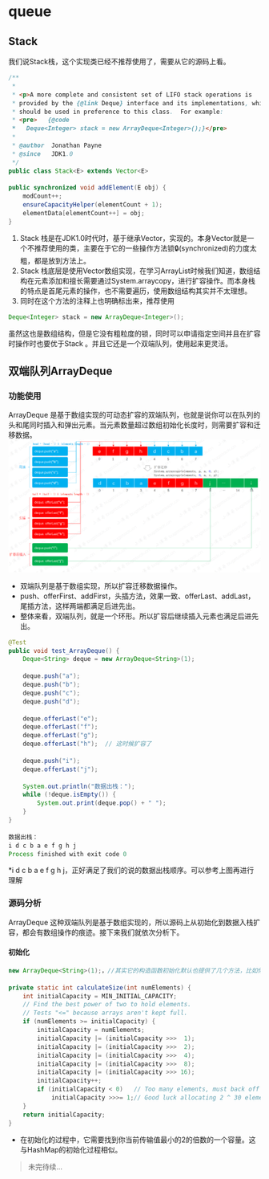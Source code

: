 # queue
## Stack
我们说Stack栈，这个实现类已经不推荐使用了，需要从它的源码上看。
```java
/**
 *
 * <p>A more complete and consistent set of LIFO stack operations is
 * provided by the {@link Deque} interface and its implementations, which
 * should be used in preference to this class.  For example:
 * <pre>   {@code
 *   Deque<Integer> stack = new ArrayDeque<Integer>();}</pre>
 *   
 * @author  Jonathan Payne
 * @since   JDK1.0
 */
public class Stack<E> extends Vector<E> 

public synchronized void addElement(E obj) {
    modCount++;
    ensureCapacityHelper(elementCount + 1);
    elementData[elementCount++] = obj;
}
```
1. Stack 栈是在JDK1.0时代时，基于继承Vector，实现的。本身Vector就是一个不推荐使用的类，主要在于它的一些操作方法锁🔒(synchronized)的力度太粗，都是放到方法上。
2. Stack 栈底层是使用Vector数组实现，在学习ArrayList时候我们知道，数组结构在元素添加和擅长需要通过System.arraycopy，进行扩容操作。而本身栈的特点是首尾元素的操作，也不需要遍历，使用数组结构其实并不太理想。
3. 同时在这个方法的注释上也明确标出来，推荐使用
```java
Deque<Integer> stack = new ArrayDeque<Integer>();
```
虽然这也是数组结构，但是它没有粗粒度的锁，同时可以申请指定空间并且在扩容时操作时也要优于Stack 。并且它还是一个双端队列，使用起来更灵活。

## 双端队列ArrayDeque
### 功能使用
ArrayDeque 是基于数组实现的可动态扩容的双端队列，也就是说你可以在队列的头和尾同时插入和弹出元素。当元素数量超过数组初始化长度时，则需要扩容和迁移数据。
![pic](/java/arraydueue/interview-10-04.png)
* 双端队列是基于数组实现，所以扩容迁移数据操作。
* push、offerFirst、addFirst，头插方法，效果一致、offerLast、addLast，尾插方法，这样两端都满足后进先出。
* 整体来看，双端队列，就是一个环形。所以扩容后继续插入元素也满足后进先出。
```java
@Test
public void test_ArrayDeque() {
    Deque<String> deque = new ArrayDeque<String>(1);
    
    deque.push("a");
    deque.push("b");
    deque.push("c");
    deque.push("d");
    
    deque.offerLast("e");
    deque.offerLast("f");
    deque.offerLast("g");
    deque.offerLast("h");  // 这时候扩容了
    
    deque.push("i");
    deque.offerLast("j");
    
    System.out.println("数据出栈：");
    while (!deque.isEmpty()) {
        System.out.print(deque.pop() + " ");
    }
}

数据出栈：
i d c b a e f g h j 
Process finished with exit code 0
```
*i d c b a e f g h j，正好满足了我们的说的数据出栈顺序。可以参考上图再进行理解 

### 源码分析
ArrayDeque 这种双端队列是基于数组实现的，所以源码上从初始化到数据入栈扩容，都会有数组操作的痕迹。接下来我们就依次分析下。
#### 初始化
```java
new ArrayDeque<String>(1);，//其实它的构造函数初始化默认也提供了几个方法，比如你可以指定大小以及提供默认元素。

private static int calculateSize(int numElements) {
    int initialCapacity = MIN_INITIAL_CAPACITY;
    // Find the best power of two to hold elements.
    // Tests "<=" because arrays aren't kept full.
    if (numElements >= initialCapacity) {
        initialCapacity = numElements;
        initialCapacity |= (initialCapacity >>>  1);
        initialCapacity |= (initialCapacity >>>  2);
        initialCapacity |= (initialCapacity >>>  4);
        initialCapacity |= (initialCapacity >>>  8);
        initialCapacity |= (initialCapacity >>> 16);
        initialCapacity++;
        if (initialCapacity < 0)   // Too many elements, must back off
            initialCapacity >>>= 1;// Good luck allocating 2 ^ 30 element
    }
    return initialCapacity;
}
```
* 在初始化的过程中，它需要找到你当前传输值最小的2的倍数的一个容量。这与HashMap的初始化过程相似。

> 未完待续...